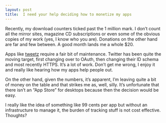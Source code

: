 ```yaml
---
layout: post
title:  I need your help deciding how to monetize my apps
---
```

Recently, my download counters ticked past the 1 million mark. I don’t count all the mirror sites, magazine CD subscriptions or even some of the obvious copies of my work (yes, I know who you are). Donations on the other hand are far and few between. A good month lands me a whole $20.

Apps like [tweetz](/tweetz) require a fair bit of maintenance. Twitter has been quite the moving target, first changing over to OAuth, then changing their ID schema and most recently HTTPS. It’s a lot of work. Don’t get me wrong, I enjoy it and really like hearing how my apps help people out.

On the other hand, given the numbers, it’s apparent, I’m leaving quite a bit of money on the table and that strikes me as, well, silly. It’s unfortunate that there isn’t an “App Store” for desktops because then the decision would be easy.

I really like the idea of something like 99 cents per app but without an infrastructure to manage it, the burden of tracking stuff is not cost effective. Thoughts?
